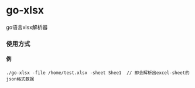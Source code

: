 # go-xlsx
go语言xlsx解析器
### 使用方式
#### 例
`
./go-xlsx -file /home/test.xlsx -sheet Shee1  // 即会解析出excel-sheet的json格式数据
`
